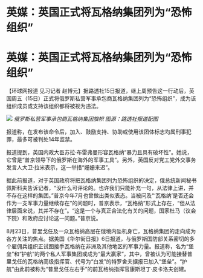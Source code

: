 # 英媒：英国正式将瓦格纳集团列为“恐怖组织”

# 英媒：英国正式将瓦格纳集团列为“恐怖组织”

【环球网报道 见习记者
赵博元】据路透社15日报道，继上周预告这一行动后，英国周五（15日）正式将俄罗斯私营军事承包商瓦格纳集团列为“恐怖组织”，成为该组织成员或支持该组织都将被视为违法。

![](https://inews.gtimg.com/om_bt/OD3aTSnOEc3yJQ9feMyiLZq4h3VgQfGdjVhhNrl0yrLdcAA/1000)
_俄罗斯私营军事承包商瓦格纳集团旗帜 图源：路透社报道配图_

报道称，在发布该命令后，加入、鼓励支持、协助或使用该团体标志均属刑事犯罪，最多可被判处14年监禁。

报道提到，英国内政大臣苏拉·布雷弗曼形容瓦格纳“暴力且具有破坏性”。她说，它曾是“普京领导下的俄罗斯在海外的军事工具”。另外，英国反对党工党外交事务发言人大卫·拉米表示，这一举措“姗姗来迟”。

据此前报道，对于英国政府将把瓦格纳集团列为恐怖组织的决定，俄总统新闻秘书佩斯科夫告诉记者，“没什么可评论的。也许我们只能补充一句，从法律上讲，并不存在这样的集团。”普京今年7月也曾做出类似表态。当被问及“‘瓦格纳’是否还会作为一支军事力量继续存在”的问题时，普京表示，“瓦格纳”形式上存在，“但从法律层面来说，其并不存在”。“这是一个与真正合法化有关的问题，国家杜马（议会下院）和政府应讨论这一问题。”普京说。

8月23日，普里戈任及一众瓦格纳高层在俄境内坠机身亡，瓦格纳集团的走向成为各方关注的焦点。据美国《华尔街日报》6日报道，与俄罗斯国防部关系密切的多个雇佣兵组织正试图接手瓦格纳在非洲及其他地区的军事力量。报道称，名为“堡垒”和“护航”的两个私人军事集团或成为“最大赢家”，其中，曾被认为可能接替普里戈任的瓦格纳高级指挥官、代号为“白发”的特罗舍夫据报已加入“堡垒”。“护航”由此前被称为“普里戈任左右手”的前瓦格纳指挥官康斯坦丁·皮卡洛夫创建。

